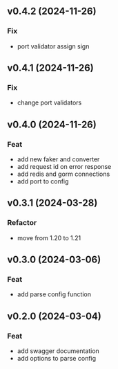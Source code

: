 ## v0.4.2 (2024-11-26)

### Fix

- port validator assign sign

## v0.4.1 (2024-11-26)

### Fix

- change port validators

## v0.4.0 (2024-11-26)

### Feat

- add new faker and converter
- add request id on error response
- add redis and gorm connections
- add port to config

## v0.3.1 (2024-03-28)

### Refactor

- move from 1.20 to 1.21

## v0.3.0 (2024-03-06)

### Feat

- add parse config function

## v0.2.0 (2024-03-04)

### Feat

- add swagger documentation
- add options to parse config
